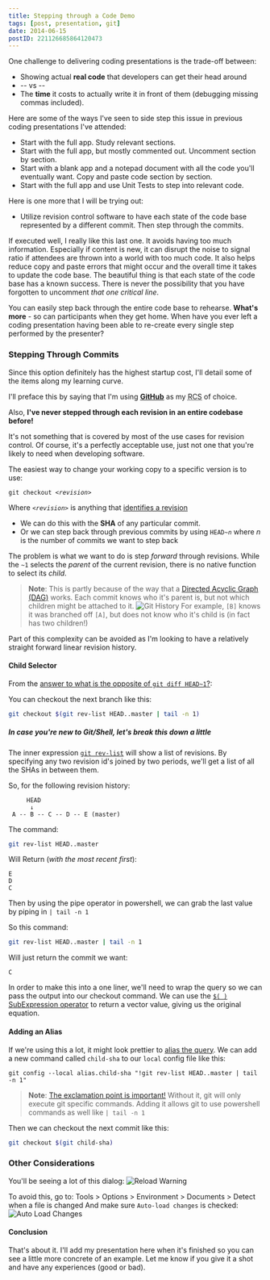 ```yaml
---
title: Stepping through a Code Demo
tags: [post, presentation, git]
date: 2014-06-15
postID: 221126685864120473
---
```



One challenge to delivering coding presentations is the trade-off between:

* Showing actual **real code** that developers can get their head around
* -- vs --
* The **time** it costs to actually write it in front of them (debugging missing commas included).

Here are some of the ways I've seen to side step this issue in previous coding presentations I've attended:

* Start with the full app. Study relevant sections.
* Start with the full app, but mostly commented out.  Uncomment section by section.
* Start with a blank app and a notepad document with all the code you'll eventually want.  Copy and paste code section by section.
* Start with the full app and use Unit Tests to step into relevant code.

Here is one more that I will be trying out:

* Utilize revision control software to have each state of the code base represented by a different commit.  Then step through the commits.

If executed well, I really like this last one.  It avoids having too much information.  Especially if content is new, it can disrupt the noise to signal ratio if attendees are thrown into a world with too much code.  It also helps reduce copy and paste errors that might occur and the overall time it takes to update the code base.  The beautiful thing is that each state of the code base has a known success.  There is never the possibility that you have forgotten to uncomment *that one critical line*.

You can easily step back through the entire code base to rehearse.  **What's more** - so can participants when they get home.  When have you ever left a coding presentation having been able to re-create every single step performed  by the presenter?

### Stepping Through Commits

Since this option definitely has the highest startup cost, I'll detail some of the items along my learning curve.

I'll preface this by saying that I'm using [**GitHub**][github] as my <abbr title="Revision Control System">RCS</abbr> of choice.

Also, **I've never stepped through each revision in an entire codebase before!**

It's not something that is covered by most of the use cases for revision control.  Of course, it's a perfectly acceptable use, just not one that you're likely to need when developing software.

The easiest way to change your working copy to a specific version is to use:

<pre><code>git checkout <i>&lt;revision&gt;</i>
</code></pre>

Where *`<revision>`* is anything that [identifies a revision][gitrevisions]

* We can do this with the **SHA** of any particular commit.
* Or we can step back through previous commits by using <code>HEAD~<i>n</i></code> where *n* is the number of commits we want to step back

The problem is what we want to do is step *forward* through revisions.  While the `~1` selects the *parent* of the current revision, there is no native function to select its *child*.

> **Note**: This is partly because of the way that a [Directed Acyclic Graph (DAG)][DAG] works.  Each commit knows who it's parent is, but not which children might be attached to it.
> ![Git History][Git History]
> For example, `[B]` knows it was branched off `[A]`, but does not know who it's child is (in fact has two children!)

Part of this complexity can be avoided as I'm looking to have a relatively straight forward linear revision history.

#### Child Selector

From the [answer to what is the opposite of `git diff HEAD~1`?][child-sha]:

You can checkout the next branch like this:

```bash
git checkout $(git rev-list HEAD..master | tail -n 1)
```

##### In case you're new to Git/Shell, let's break this down a little

The inner expression [`git rev-list`][git rev-list] will show a list of revisions.  By specifying any two revision id's joined by two periods, we'll get a list of all the SHAs in between them.

So, for the following revision history:

```none
     HEAD
      ↓
 A -- B -- C -- D -- E (master)
```

The command:

```bash
git rev-list HEAD..master
```

Will Return (*with the most recent first*):

```no-highlight
E
D
C
```

Then by using the pipe operator in powershell, we can grab the last value by piping in `| tail -n 1`

So this command:

```bash
git rev-list HEAD..master | tail -n 1
```

Will just return the commit we want:

```none
C
```

In order to make this into a one liner, we'll need to wrap the query so we can pass the output into our checkout command.  We can use the [`$( )` SubExpression operator][PS Operators] to return a vector value, giving us the original equation.

#### Adding an Alias

If we're using this a lot, it might look prettier to [alias the query][git alias].
We can add a new command called `child-sha` to our `local` config file like this:

```no-highlight
git config --local alias.child-sha "!git rev-list HEAD..master | tail -n 1"
```

> **Note**: [The exclamation point is important!][Git Alias with Powershell]  Without it, git will only execute git specific commands.  Adding it allows git to use powershell commands as well like `| tail -n 1`

Then we can checkout the next commit like this:


```bash
git checkout $(git child-sha)
```

### Other Considerations

You'll be seeing a lot of this dialog:
![Reload Warning][Reload Warning]

To avoid this, go to:
Tools > Options > Environment > Documents > Detect when a file is changed
And make sure `Auto-load changes` is checked:
![Auto Load Changes][Auto Load Changes]


#### Conclusion

That's about it.  I'll add my presentation here when it's finished so you can see a little more concrete of an example.
Let me know if you give it a shot and have any experiences (good or bad).

[github]: https://github.com/

[DAG]: http://en.wikipedia.org/wiki/Directed_acyclic_graph
[Git History]: https://i.imgur.com/5qfhTx8.png
[Reload Warning]: https://i.imgur.com/9NZGbtB.png
[Auto Load Changes]: https://i.imgur.com/ZHJHXKu.png

[child-sha]: http://stackoverflow.com/a/3557291/1366033
[Git Alias with Powershell]: http://stackoverflow.com/a/24233289/1366033

[PS Operators]: http://ss64.com/ps/syntax-operators.html
[git alias]: https://git.wiki.kernel.org/index.php/Aliases

[gitrevisions]: http://git-scm.com/docs/gitrevisions
[git rev-list]: http://git-scm.com/docs/git-rev-list
